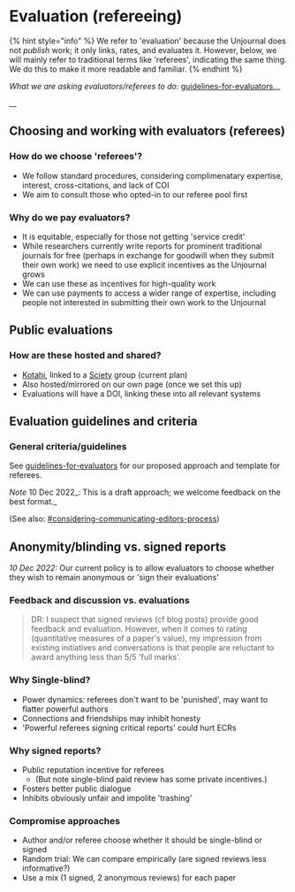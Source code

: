# Evaluation (refereeing)

{% hint style="info" %}
We refer to 'evaluation' because the Unjournal does not _publish_ work; it only links, rates, and evaluates it. However, below, we will mainly refer to traditional terms like 'referees', indicating the same thing. We do this to make it more readable and familiar.
{% endhint %}

_What we are asking evaluators/referees to do:_ [guidelines-for-evaluators](../policies-projects-evaluation-workflow/evaluation/guidelines-for-evaluators/ "mention")__

__

## Choosing and working with evaluators (referees)

### How do we choose 'referees'?

* We follow standard procedures, considering complimenatary expertise, interest, cross-citations, and lack of COI
* We aim to consult those who opted-in to our referee pool first



### Why do we pay evaluators?

* It is equitable, especially for those not getting 'service credit'
* While researchers currently write reports for prominent traditional journals for free (perhaps in exchange for goodwill when they submit their own work) we need to use explicit incentives as the Unjournal grows&#x20;
* We can use these as incentives for high-quality work
* We can use payments to access a wider range of expertise, including people not interested in submitting their own work to the Unjournal

## Public evaluations

### How are these hosted and shared?

* [Kotahi](https://kotahi.community/), linked to a [Sciety](https://sciety.org/) group (current plan)
* Also hosted/mirrored on our own page (once we set this up)
* Evaluations will have a DOI, linking these into all relevant systems

## Evaluation guidelines and criteria

### General criteria/guidelines

See [guidelines-for-evaluators](../policies-projects-evaluation-workflow/evaluation/guidelines-for-evaluators/ "mention") for our proposed approach and template for referees.&#x20;

_Note_ 10 Dec 2022_: This is a  draft approach; we welcome feedback on the best format._

(See also: [#considering-communicating-editors-process](../policies-projects-evaluation-workflow/considering-projects/#considering-communicating-editors-process "mention"))



## Anonymity/blinding vs. signed reports

_10 Dec 2022:_ Our current policy is to allow evaluators to choose whether they wish to remain anonymous or 'sign their evaluations'

### Feedback and discussion vs. evaluations

> DR: I suspect that signed reviews (cf blog posts) provide good feedback and evaluation. However, when it comes to rating (quantitative measures of a paper's value), my impression from existing initiatives and conversations is that people are reluctant to award anything less than 5/5 'full  marks'.

### Why Single-blind?

* Power dynamics: referees don't want to be 'punished', may want to flatter powerful authors
* Connections and friendships may inhibit honesty
* 'Powerful referees signing critical reports' could hurt ECRs&#x20;

### Why signed reports?

* Public reputation incentive for referees
  * (But note single-blind paid review has some private incentives.)&#x20;
* Fosters better public dialogue
* Inhibits obviously unfair and impolite 'trashing'

### Compromise approaches

* Author and/or referee choose whether it should be single-blind or signed
* Random trial: We can compare empirically (are signed reviews less informative?)
* Use a mix (1 signed, 2 anonymous reviews) for each paper

